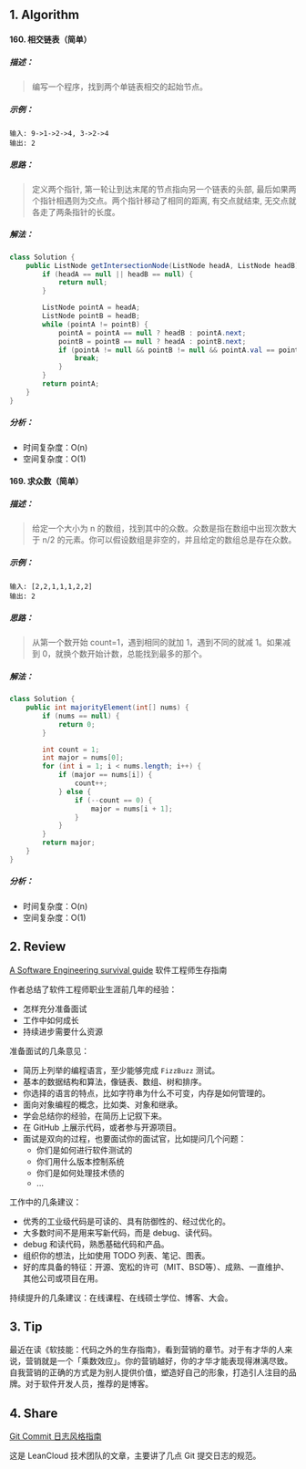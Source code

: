 ## 1. Algorithm

#### 160. 相交链表（简单）

##### 描述：

> 编写一个程序，找到两个单链表相交的起始节点。

##### 示例：

```properties
输入: 9->1->2->4, 3->2->4
输出: 2
```

##### 思路：

> 定义两个指针, 第一轮让到达末尾的节点指向另一个链表的头部, 最后如果两个指针相遇则为交点。两个指针移动了相同的距离, 有交点就结束, 无交点就各走了两条指针的长度。

##### 解法：

```java
class Solution {
    public ListNode getIntersectionNode(ListNode headA, ListNode headB) {
        if (headA == null || headB == null) {
            return null;
        }

        ListNode pointA = headA;
        ListNode pointB = headB;
        while (pointA != pointB) {
            pointA = pointA == null ? headB : pointA.next;
            pointB = pointB == null ? headA : pointB.next;
            if (pointA != null && pointB != null && pointA.val == pointB.val) {
                break;
            }
        }
        return pointA;
    }
}
```

##### 分析：

- 时间复杂度：O(n)
- 空间复杂度：O(1)

#### 169. 求众数（简单）

##### 描述：

> 给定一个大小为 n 的数组，找到其中的众数。众数是指在数组中出现次数大于 n/2 的元素。你可以假设数组是非空的，并且给定的数组总是存在众数。

##### 示例：

```properties
输入: [2,2,1,1,1,2,2]
输出: 2
```

##### 思路：

> 从第一个数开始 count=1，遇到相同的就加 1，遇到不同的就减 1。如果减到 0，就换个数开始计数，总能找到最多的那个。

##### 解法：

```java
class Solution {
    public int majorityElement(int[] nums) {
        if (nums == null) {
            return 0;
        }

        int count = 1;
        int major = nums[0];
        for (int i = 1; i < nums.length; i++) {
            if (major == nums[i]) {
                count++;
            } else {
                if (--count == 0) {
                    major = nums[i + 1];
                }
            }
        }
        return major;
    }
}
```

##### 分析：

- 时间复杂度：O(n)
- 空间复杂度：O(1)

## 2. Review

[A Software Engineering survival guide](https://medium.freecodecamp.org/a-software-engineering-survival-guide-fe3eafb47166) 软件工程师生存指南

作者总结了软件工程师职业生涯前几年的经验：

- 怎样充分准备面试
- 工作中如何成长
- 持续进步需要什么资源

准备面试的几条意见：

- 简历上列举的编程语言，至少能够完成 `FizzBuzz` 测试。
- 基本的数据结构和算法，像链表、数组、树和排序。
- 你选择的语言的特点，比如字符串为什么不可变，内存是如何管理的。
- 面向对象编程的概念，比如类、对象和继承。
- 学会总结你的经验，在简历上记叙下来。
- 在 GitHub 上展示代码，或者参与开源项目。
- 面试是双向的过程，也要面试你的面试官，比如提问几个问题：
  - 你们是如何进行软件测试的
  - 你们用什么版本控制系统
  - 你们是如何处理技术债的
  - ...

工作中的几条建议：

- 优秀的工业级代码是可读的、具有防御性的、经过优化的。
- 大多数时间不是用来写新代码，而是 debug、读代码。
- debug 和读代码，熟悉基础代码和产品。
- 组织你的想法，比如使用 TODO 列表、笔记、图表。
- 好的库具备的特征：开源、宽松的许可（MIT、BSD等）、成熟、一直维护、其他公司或项目在用。

持续提升的几条建议：在线课程、在线硕士学位、博客、大会。

## 3. Tip

最近在读《软技能：代码之外的生存指南》，看到营销的章节。对于有才华的人来说，营销就是一个「乘数效应」。你的营销越好，你的才华才能表现得淋漓尽致。自我营销的正确的方式是为别人提供价值，塑造好自己的形象，打造引人注目的品牌。对于软件开发人员，推荐的是博客。

## 4. Share

[Git Commit 日志风格指南](https://open.leancloud.cn/git-commit-message/)

这是 LeanCloud 技术团队的文章，主要讲了几点 Git 提交日志的规范。